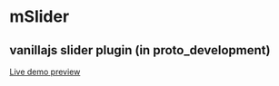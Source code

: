 # mSlider
## vanillajs slider plugin (in proto_development)
[Live demo preview](https://mslider.netlify.app/)
